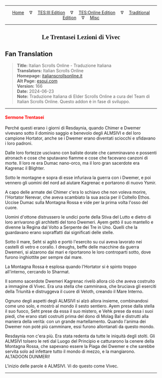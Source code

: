 
---

<!-- Jekyll Page Links -->

<center>
<a href="../../../../../index.html">Home</a>
&emsp;&nabla;&emsp;
<a href="../../../../index-tes3.html">TES:III Edition</a>
&emsp;&nabla;&emsp;
<a href="../../../../index-teso.html">TES:Online Edition</a>
&emsp;&nabla;&emsp;
<a href="../../../../index-traditional.html">Traditional Edition</a>
&emsp;&nabla;&emsp;
<a href="../../../../index-misc.html">Misc</a>
</center>

<!-- Markdown Body Below: -->

---

<center>
<h2><span style="font-family:Georgia">Le Trentasei Lezioni di Vivec</span></h2>
</center>

## Fan Translation

> __Title:__ Italian Scrolls Online - Traduzione Italiana\
> __Translators:__ Italian Scrolls Online\
> __Homepage:__ [italianscrollsonline.it][1]\
> __Alt Page:__ [esoui.com][2]\
> __Version:__ 166\
> __Date:__ 2024-06-23\
> __Note:__ Traduzione Italiana di Elder Scrolls Online a cura del Team di Italian Scrolls Online. Questo addon è in fase di sviluppo.

[1]: http://italianscrollsonline.it/
[2]: https://www.esoui.com/downloads/info2854-ItalianScrollsOnline-TraduzioneItaliana.html

---

#### <span style="color:red">Sermone Trentasei</span>

Perché questi erano i giorni di Resdaynia, quando Chimer e Dwemer vivevano sotto il dominio saggio e benevolo degli ALMSIVI e del loro campione Hortator, anche se i Dwemer erano diventati sciocchi e sfidavano i loro padroni.

Dalle loro fortezze uscivano con baliste dorate che camminavano e possenti atronach e cose che sputavano fiamme e cose che facevano canzoni di morte. Il loro re era Dumac nano-orco, ma il loro gran sacerdote era Kagrenac il Blighter.

Sotto le montagne e sopra di esse infuriava la guerra con i Dwemer, e poi vennero gli uomini del nord ad aiutare Kagrenac e portarono di nuovo Ysmir.

A capo delle armate dei Chimer c'era lo schiavo che non voleva morire, l'Hortator Nerevar, che aveva scambiato la sua ascia per il Coltello Ethos. Uccise Dumac sulla Montagna Rossa e vide per la prima volta l'osso del cuore.

Uomini d'ottone distrussero le undici porte della Stiva del Lutto e dietro di loro arrivarono gli architetti del tono Dwemeri. Ayem gettò il suo mantello e divenne la Regina dal Volto a Serpente dei Tre in Uno. Quelli che la guardavano erano sopraffatti dai significati delle stelle.

Sotto il mare, Seht si agitò e portò l'esercito su cui aveva lavorato nei castelli di vetro e corallo. I dreughs, beffe delle macchine da guerra Dwemeri, si alzarono dai mari e riportarono le loro controparti sotto, dove furono inghiottite per sempre dal mare.

La Montagna Rossa è esplosa quando l'Hortator si è spinto troppo all'interno, cercando lo Sharmat.

Il sommo sacerdote Dwemeri Kagrenac rivelò allora ciò che aveva costruito a immagine di Vivec. Era una stella che camminava, che bruciava gli eserciti della Triunità e distruggeva il cuore di Veloth, creando il Mare Interno.

Ognuno degli aspetti degli ALMSIVI si alzò allora insieme, combinandosi come uno solo, e mostrò al mondo il sesto sentiero. Ayem prese dalla stella il suo fuoco, Seht prese da essa il suo mistero, e Vehk prese da essa i suoi piedi, che erano stati costruiti prima del dono di Molag Bal e distrutti alla maniera della verità: con un grande martellamento. Quando l'anima dei Dwemer non poté più camminare, essi furono allontanati da questo mondo.

Resdaynia non c'era più. Era stata redenta da tutte le iniquità degli stolti. Gli ALMSIVI tolsero le reti dal Luogo del Principio e catturarono la cenere della Montagna Rossa, che sapevano essere la Piaga dei Dwemer e che sarebbe servita solo ad infettare tutto il mondo di mezzo, e la mangiarono. ALTADOON DUNMERI!

L'inizio delle parole è ALMSIVI. Vi do questo come Vivec.

---
